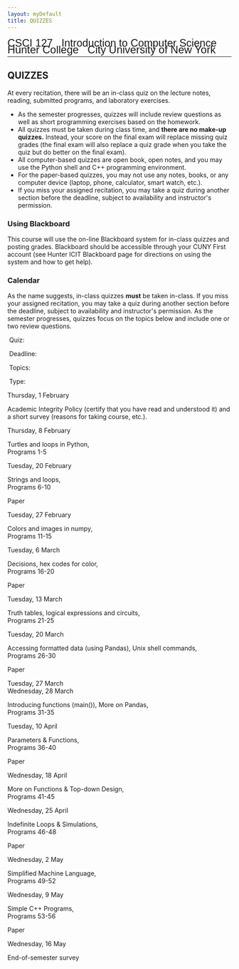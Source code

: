 ```yaml
---
layout: myDefault 
title: QUIZZES  
---
```


<style>  
table {
    border-collapse: collapse;
}
table, td, th {
    text-align: left;
    padding: 8px;
    padding-bottom: 6px;
    border: 1px solid #dee1e4;
}
tr:nth-child(even) {background-color: #fafafa;}
tr:nth-child(odd) {background-color: #ffffff;}
hr.style-six {
    border: 0;
    height: 0;
    border-top: 1px solid rgba(0, 0, 0, 0.1);
    border-bottom: 1px solid rgba(255, 255, 255, 0.3);
}
a:link {
    text-decoration: none;
}
a:visited {
    text-decoration: none;
    color: blue;
}
a:hover {
    text-decoration: none;
}
a:active {
    text-decoration: none;
}
</style>
  
[<span style="font-family:Arial; font-size:23.5px">CSCI 127 &nbsp; Introduction to Computer Science</span><br/>
<span style="line-height:0.1; font-family:Arial; font-size:24px">Hunter College &nbsp; City University of New York</span>](2018_summer.html)    
  
---  

QUIZZES
---

At every recitation, there will be an in-class quiz on the lecture notes, reading, submitted programs, and laboratory exercises.

*   As the semester progresses, quizzes will include review questions as well as short programming exercises based on the homework.
*   All quizzes must be taken during class time, and **there are no make-up quizzes.** Instead, your score on the final exam will replace missing quiz grades (the final exam will also replace a quiz grade when you take the quiz but do better on the final exam).
*   All computer-based quizzes are open book, open notes, and you may use the Python shell and C++ programming environment.
*   For the paper-based quizzes, you may not use any notes, books, or any computer device (laptop, phone, calculator, smart watch, etc.).
*   If you miss your assigned recitation, you may take a quiz during another section before the deadline, subject to availability and instructor's permission.

### Using Blackboard

This course will use the on-line Blackboard system for in-class quizzes and posting grades. Blackboard should be accessible through your CUNY First account (see Hunter [ICIT Blackboard page](http://www.hunter.cuny.edu/it/blackboard/blackboard-information-page) for directions on using the system and how to get help).

### Calendar

As the name suggests, in-class quizzes **must** be taken in-class. If you miss your assigned recitation, you may take a quiz during another section before the deadline, subject to availability and instructor's permission. As the semester progresses, quizzes focus on the topics below and include one or two review questions.

 Quiz:

 Deadline:

 Topics:

 Type:

[](#1)

Thursday, 1 February

Academic Integrity Policy (certify that you have read and understood it) and  
a short survey (reasons for taking course, etc.).

  

[](#2)

Thursday, 8 February

Turtles and loops in Python,  
[Programs 1-5](ps.html#set1)

  

[](#3)

Tuesday, 20 February

Strings and loops,  
[Programs 6-10](ps.html#set2)

Paper

[](#4)

Tuesday, 27 February

Colors and images in numpy,  
[Programs 11-15](ps.html#set3)

  

[](#5)

Tuesday, 6 March

Decisions, hex codes for color,  
[Programs 16-20](ps.html#set4)

Paper

[](#6)

Tuesday, 13 March

Truth tables, logical expressions and circuits,  
[Programs 21-25](ps.html#set5)

  

[](#7)

Tuesday, 20 March

Accessing formatted data (using Pandas), Unix shell commands,  
[Programs 26-30](ps.html#set6)

Paper

[](#8)

Tuesday, 27 March  
Wednesday, 28 March

Introducing functions (main()), More on Pandas,  
[Programs 31-35](ps.html#set7)

  

[](#9)

Tuesday, 10 April

Parameters & Functions,  
[Programs 36-40](ps.html#set8)

Paper

[](#10)

Wednesday, 18 April

More on Functions & Top-down Design,  
[Programs 41-45](ps.html#set9)

  

[](#11)

Wednesday, 25 April

Indefinite Loops & Simulations,  
[Programs 46-48](ps.html#set10)

Paper

[](#12)

Wednesday, 2 May

Simplified Machine Language,  
[Programs 49-52](ps.html#set11)

  

[](#13)

Wednesday, 9 May

Simple C++ Programs,  
[Programs 53-56](ps.html#set12)

Paper

[](#14)

Wednesday, 16 May

End-of-semester survey

  
